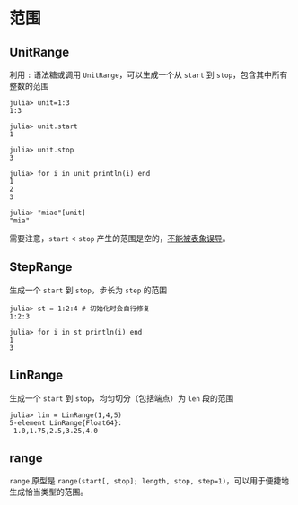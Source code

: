 # 范围
## UnitRange
利用 `:` 语法糖或调用 `UnitRange`，可以生成一个从 `start` 到 `stop`，包含其中所有整数的范围
```julia-repl
julia> unit=1:3
1:3

julia> unit.start
1

julia> unit.stop
3

julia> for i in unit println(i) end
1
2
3

julia> "miao"[unit]
"mia"
```

需要注意，`start` < `stop` 产生的范围是空的，[不能被表象误导](https://discourse.juliacn.com/t/topic/7002)。

## StepRange
生成一个 `start` 到 `stop`，步长为 `step` 的范围
```julia-repl
julia> st = 1:2:4 # 初始化时会自行修复
1:2:3

julia> for i in st println(i) end
1
3
```

## LinRange
生成一个 `start` 到 `stop`，均匀切分（包括端点）为 `len` 段的范围
```julia-repl
julia> lin = LinRange(1,4,5)
5-element LinRange{Float64}:
 1.0,1.75,2.5,3.25,4.0
```

## range
`range` 原型是 `range(start[, stop]; length, stop, step=1)`，可以用于便捷地生成恰当类型的范围。
